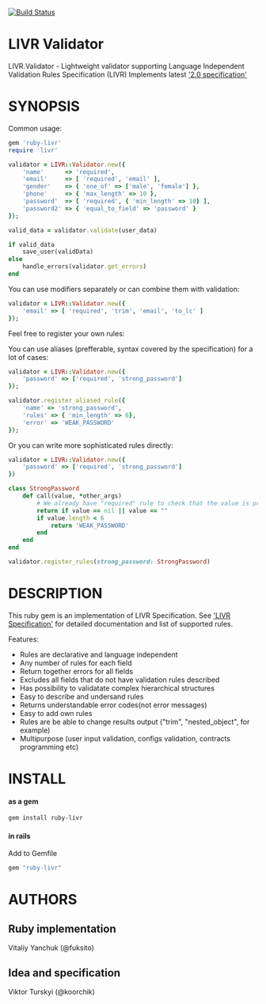 [![Build Status](https://travis-ci.org/fuksito/ruby-livr.svg?branch=master)](https://travis-ci.org/fuksito/ruby-livr)

# LIVR Validator
LIVR.Validator - Lightweight validator supporting Language Independent Validation Rules Specification (LIVR)
Implements latest ['2.0 specification'](http://livr-spec.org)

# SYNOPSIS
Common usage:

```ruby
gem 'ruby-livr'
require 'livr'

validator = LIVR::Validator.new({
    'name'      => 'required',
    'email'     => [ 'required', 'email' ],
    'gender'    => { 'one_of' => ['male', 'female'] },
    'phone'     => { 'max_length' => 10 },
    'password'  => [ 'required', { 'min_length' => 10} ],
    'password2' => { 'equal_to_field' => 'password' }
});

valid_data = validator.validate(user_data)

if valid_data
    save_user(validData)
else
    handle_errors(validator.get_errors)
end
```


You can use modifiers separately or can combine them with validation:

```ruby
validator = LIVR::Validator.new({
    'email' => [ 'required', 'trim', 'email', 'to_lc' ]
});
```


Feel free to register your own rules:

You can use aliases (prefferable, syntax covered by the specification) for a lot of cases:

```ruby
validator = LIVR::Validator.new({
    'password' => ['required', 'strong_password']
});

validator.register_aliased_rule({
    'name' => 'strong_password',
    'rules' => { 'min_length' => 6},
    'error' => 'WEAK_PASSWORD'
});
```

Or you can write more sophisticated rules directly:

```ruby
validator = LIVR::Validator.new({
    'password' => ['required', 'strong_password']
})

class StrongPassword
    def call(value, *other_args)
        # We already have "required" rule to check that the value is present
        return if value == nil || value == ""
        if value.length < 6
            return 'WEAK_PASSWORD'
        end
    end
end

validator.register_rules(strong_password: StrongPassword)

```

# DESCRIPTION
This ruby gem is an implementation of LIVR Specification.
See ['LIVR Specification'](http://livr-spec.org) for detailed documentation and list of supported rules.

Features:

 * Rules are declarative and language independent
 * Any number of rules for each field
 * Return together errors for all fields
 * Excludes all fields that do not have validation rules described
 * Has possibility to validatate complex hierarchical structures
 * Easy to describe and undersand rules
 * Returns understandable error codes(not error messages)
 * Easy to add own rules
 * Rules are be able to change results output ("trim", "nested\_object", for example)
 * Multipurpose (user input validation, configs validation, contracts programming etc)

# INSTALL

#### as a gem

```bash
gem install ruby-livr
```

#### in rails

Add to Gemfile

```ruby
gem "ruby-livr"
```


# AUTHORS

## Ruby implementation
Vitaliy Yanchuk (@fuksito)

## Idea and specification
Viktor Turskyi (@koorchik)
